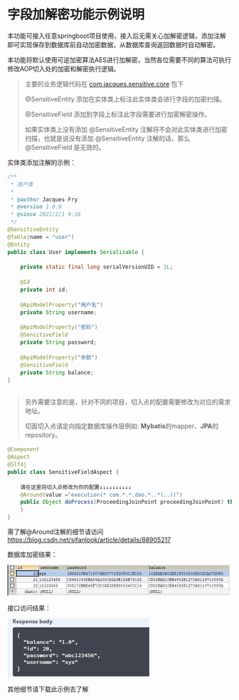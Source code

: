 # 字段加解密功能示例说明

本功能可接入任意springboot项目使用，接入后无需关心加解密逻辑，添加注解即可实现保存到数据库前自动加密数据，从数据库查询返回数据时自动解密。

本功能将默认使用可逆加密算法AES进行加解密，当然各位需要不同的算法可执行修改AOP切入处的加密和解密执行逻辑。

> 主要的业务逻辑代码在 [com.jacques.sensitive.core](/src/main/java/com/jacques/sensitive/core) 包下
>
> @SensitiveEntity 添加在实体类上标注此实体类会进行字段的加密扫描。
>
> @SensitiveField 添加到字段上标注此字段需要进行加密解密操作。
>
> 如果实体类上没有添加 @SensitiveEntity 注解将不会对此实体类进行加密扫描，也就是说没有添加 @SensitiveEntity 注解的话，那么 @SensitiveField 是无效的。

实体类添加注解的示例：

```java
/**
 * 用户类
 *
 * @author Jacques·Fry
 * @version 1.0.0
 * @since 2021/2/1 9:16
 */
@SensitiveEntity
@Table(name = "user")
@Entity
public class User implements Serializable {

    private static final long serialVersionUID = 1L;
    
    @Id
    private int id;

    @ApiModelProperty("用户名")
    private String username;

    @ApiModelProperty("密码")
    @SensitiveField
    private String password;

    @ApiModelProperty("余额")
    @SensitiveField
    private String balance;
}
   
```

> 另外需要注意的是，针对不同的项目，切入点的配置需要修改为对应的需求地址。
>
> 切面切入点请定向指定数据库操作层例如: **Mybatis**的mapper、**JPA**的repository。

```java
@Component
@Aspect
@Slf4j
public class SensitiveFieldAspect {

    请在这里将切入点修改为你的配置↓↓↓↓↓↓↓↓↓↓
    @Around(value ="execution(* com.*.*.dao.*..*(..))")
    public Object doProcess(ProceedingJoinPoint proceedingJoinPoint) throws Throwable {
    }
}
```

需了解@Around注解的细节请访问 https://blog.csdn.net/sifanlook/article/details/88905217



数据库加密结果：

![image1](img/img1.png)

接口访问结果：

![image2](img/img2.png)

其他细节请下载此示例去了解